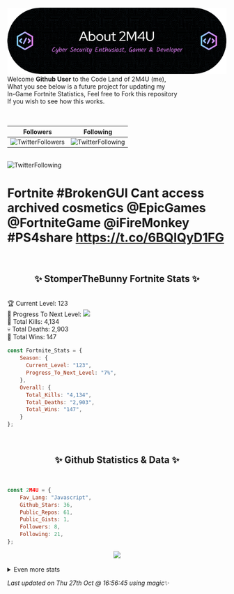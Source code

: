 
  ![Header](./src/github-banner.png)
  <br>
  Welcome **Github User** to the Code Land of 2M4U (me),<br>
  What you see below is a future project for updating my<br>
  In-Game Fortnite Statistics, Feel free to Fork this repository<br>
  If you wish to see how this works.
  <br><br>
  <br>
  
  | Followers  | Following |
  | ---------- |:---------:|
  | ![TwitterFollowers](https://img.shields.io/badge/Twitter%20Followers-78-blue)  | ![TwitterFollowing](https://img.shields.io/badge/Twitter%20Following-217-blue)  |


  <br>![TwitterFollowing](https://img.shields.io/badge/Latest%20Tweet--blue)<br>
  # Fortnite #BrokenGUI Cant access archived cosmetics @EpicGames @FortniteGame @iFireMonkey #PS4share https://t.co/6BQIQyD1FG
   
  <br><h2 align="center"> ✨ StomperTheBunny Fortnite Stats ✨</h2><br>
  🏆 Current Level: 123<br>
  🎉 Progress To Next Level: ![](https://geps.dev/progress/7)<br>
  🎯 Total Kills: 4,134<br>
  💀 Total Deaths: 2,903<br>
  👑 Total Wins: 147<br>

```js
const Fortnite_Stats = {
    Season: {    
      Current_Level: "123",
      Progress_To_Next_Level: "7%",
    },
    Overall: {
      Total_Kills: "4,134",
      Total_Deaths: "2,903",
      Total_Wins: "147",
    }
}; 
```


<br><h2 align="center"> ✨ Github Statistics & Data ✨</h2><br>

```js
const 2M4U = {
    Fav_Lang: "Javascript",
    Github_Stars: 36,
    Public_Repos: 61,
    Public_Gists: 1,
    Followers: 8,
    Following: 21,
}; 
```

<p align="center">
<img src="https://github-readme-streak-stats.herokuapp.com/?user=2M4U&theme=tokyonight">
</p>
<details>
  <summary>
      Even more stats
  </summary>
  <p align="center">
    <img src="https://github-profile-trophy.vercel.app/?username=2M4U&theme=dracula">
    <img src="https://github-readme-stats.vercel.app/api?username=2M4U&theme=tokyonight&count_private=true&show_icons=true&include_all_commits=true">
  </p>
</details>

<!-- Last updated on Thu Oct 27 2022 16:56:45 GMT+0000 (Coordinated Universal Time) ;-;-->
<i>Last updated on  Thu 27th Oct @ 16:56:45 using magic</i>✨